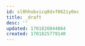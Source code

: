 ```yaml
---
id: sl0hhobvicq8dxf062iy0oc
title: _draft
desc: ''
updated: 1701826044864
created: 1701825779140
---
```

 